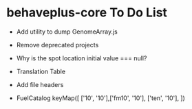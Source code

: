 # behaveplus-core To Do List

- Add utility to dump GenomeArray.js

- Remove deprecated projects

- Why is the spot location initial value === null?

- Translation Table

- Add file headers

- FuelCatalog keyMap([
  ['10', '10'],['fm10', '10'], ['ten', '10'],
])
